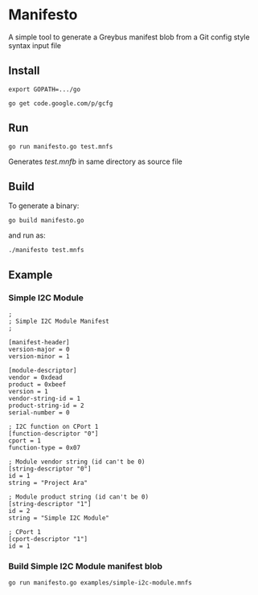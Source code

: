 # Manifesto

A simple tool to generate a Greybus manifest blob from a Git config style
syntax input file

## Install

`export GOPATH=.../go`

`go get code.google.com/p/gcfg`

## Run

`go run manifesto.go test.mnfs`

Generates *test.mnfb* in same directory as source file

## Build

To generate a binary:

`go build manifesto.go`

and run as:

`./manifesto test.mnfs`

## Example

### Simple I2C Module
```
;
; Simple I2C Module Manifest
;

[manifest-header]
version-major = 0
version-minor = 1

[module-descriptor]
vendor = 0xdead
product = 0xbeef
version = 1
vendor-string-id = 1
product-string-id = 2
serial-number = 0

; I2C function on CPort 1
[function-descriptor "0"]
cport = 1
function-type = 0x07

; Module vendor string (id can't be 0)
[string-descriptor "0"]
id = 1
string = "Project Ara"

; Module product string (id can't be 0)
[string-descriptor "1"]
id = 2
string = "Simple I2C Module"

; CPort 1
[cport-descriptor "1"]
id = 1
```

### Build Simple I2C Module manifest blob

`go run manifesto.go examples/simple-i2c-module.mnfs`
